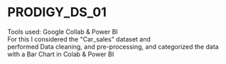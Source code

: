 # PRODIGY_DS_01
Tools used: Google Collab & Power BI<br>
For this I considered the "Car_sales" dataset and <br>
performed Data cleaning, and pre-processing, and categorized the data with a
Bar Chart in Colab & Power BI
